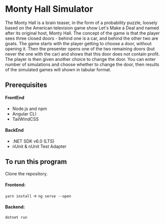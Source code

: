 # Monty Hall Simulator

The Monty Hall is a brain teaser, in the form of a probability puzzle, loosely based on the American television game show Let's Make a Deal and named after its original host, Monty Hall. The concept of the game is that the player sees three closed doors - behind one is a car, and behind the other two are goats. The game starts with the player getting to choose a door, without opening it. Then the presenter opens one of the two remaining doors (but never the one with the car) and shows that this door does not contain profit. The player is then given another choice to change the door. You can enter number of simulations and choose whether to change the door, then results of the simulated games will shown in tabular format.

## Prerequisites

#### FrontEnd
* Node.js and npm
* Angular CLI
* TailWindCSS

#### BackEnd
* .NET SDK v6.0 (LTS)
* nUnit & nUnit Test Adapter

## To run this program
Clone the repository.

#### Frontend: 
  `yarn install` -> `ng serve --open`

#### Backend:
  `dotnet run`
